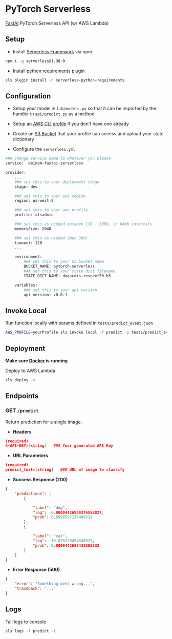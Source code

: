 # PyTorch Serverless

[FastAI](http://www.fast.ai) PyTorch Serverless API (w/ AWS Lambda)

## Setup

- Install [Serverless Framework](https://serverless.com/) via npm

```bash
npm i -g serverless@1.38.0
```

- Install python requirements plugin

```bash
sls plugin install -n serverless-python-requirements
```

## Configuration

- Setup your model in `lib/models.py` so that it can be imported by the handler in `api/predict.py` as a method

- Setup an [AWS CLI profile](https://docs.aws.amazon.com/cli/latest/userguide/cli-multiple-profiles.html) if you
don't have one already

- Create an [S3 Bucket](https://docs.aws.amazon.com/AmazonS3/latest/dev/UsingBucket.html#create-bucket-intro) that your
profile can access and upload your state dictionary

- Configure the `serverless.yml`

```bash
### Change service name to whatever you please
service:  eminem-fastai-serverless

provider:
    ...
    ### set this to your deployment stage
    stage: dev

    ### set this to your aws region
    region: us-west-2

    ### set this to your aws profile
    profile: slsadmin

    ### set this as needed between 128 - 3008, in 64mb intervals
    memorySize: 2048

    ### set this as needed (max 300)
    timeout: 120
    ...

    environment:
        ### set this to your S3 bucket name
        BUCKET_NAME: pytorch-serverless
        ### set this to your state dict filename
        STATE_DICT_NAME: dogscats-resnext50.h5

    variables:
        ### set this to your api version
        api_version: v0.0.1
```

## Invoke Local

Run function locally with params defined in `tests/predict_event.json`

```bash
AWS_PROFILE=yourProfile sls invoke local -f predict -p tests/predict_event.json
```

## Deployment

**Make sure [Docker](https://docs.docker.com/install/) is running**

Deploy to AWS Lambda

```bash
sls deploy -v
```

## Endpoints

### **GET** `/predict`

Return prediction for a single image.

- **Headers**

```json
(required)
X-API-KEY=[string]   ### Your generated API Key
```

- **URL Parameters**

```json
(required)
predict_text=[string]   ### URL of image to classify
```

- **Success Response (200)**

```json
{
    "predictions": [
        {

            "label": "dog",
            "log": -0.00004426980376592837,
            "prob": 0.9999557137489319
        },
        {

            "label": "cat",
            "log": -10.025229454040527,
            "prob": 0.0000442688433395233
        }
    ]
}
```

- **Error Response (500)**

```json
{
    "error": "Something went wrong...",
    "traceback": "..."
}
```

## Logs

Tail logs to console

```bash
sls logs -f predict -t
```
